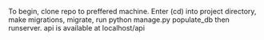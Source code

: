 To begin, clone repo to preffered machine.
Enter (cd) into project directory, make migrations, migrate, run python manage.py populate_db 
then runserver.
api is available at localhost/api
